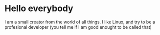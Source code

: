 # Hello everybody

I am a small creator from the world of all things. I like Linux, and try to be a profesional developer (you tell me if I am good enought to be called that)
